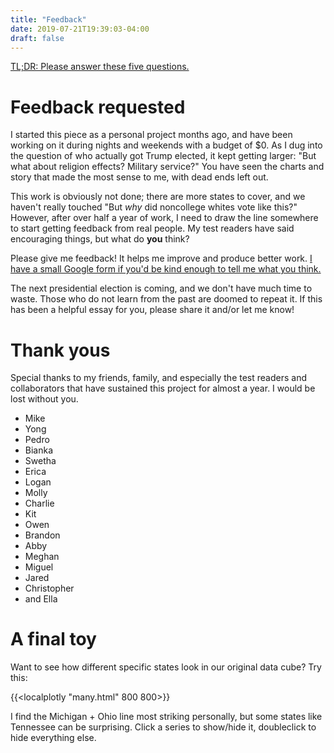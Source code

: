 ```yaml
---
title: "Feedback"
date: 2019-07-21T19:39:03-04:00
draft: false
---
```


[TL;DR: Please answer these five questions.](https://forms.gle/GVBzDjYxRgDm5Saa6)

# Feedback requested

I started this piece as a personal project months ago, and have been working on it during nights and weekends with a budget of $0.  As I dug into the question of who actually got Trump elected, it kept getting larger: "But what about religion effects?  Military service?"  You have seen the charts and story that made the most sense to me, with dead ends left out.

This work is obviously not done; there are more states to cover, and we haven't really touched "But *why* did noncollege whites vote like this?"  However, after over half a year of work, I need to draw the line somewhere to start getting feedback from real people.  My test readers have said encouraging things, but what do **you** think?

Please give me feedback!  It helps me improve and produce better work.  [I have a small Google form if you'd be kind enough to tell me what you think.](https://forms.gle/GVBzDjYxRgDm5Saa6)

The next presidential election is coming, and we don't have much time to waste.  Those who do not learn from the past are doomed to repeat it.  If this has been a helpful essay for you, please share it and/or let me know!

# Thank yous

Special thanks to my friends, family, and especially the test readers and collaborators that have sustained this project for almost a year.  I would be lost without you.

 * Mike
 * Yong
 * Pedro
 * Bianka
 * Swetha
 * Erica
 * Logan
 * Molly
 * Charlie
 * Kit
 * Owen
 * Brandon
 * Abby
 * Meghan
 * Miguel
 * Jared
 * Christopher
 * and Ella


# A final toy

Want to see how different specific states look in our original data cube?  Try this:

{{<localplotly "many.html" 800 800>}}

I find the Michigan + Ohio line most striking personally, but some states like Tennessee can be surprising.  Click a series to show/hide it, doubleclick to hide everything else.
